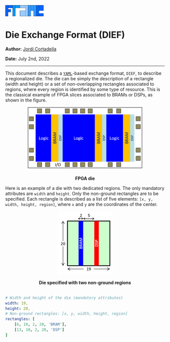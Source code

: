 <img src="pict/Frame.png" alt="drawing" style="height: 35px;"/>

# Die Exchange Format (DIEF)
**Author:** [Jordi Cortadella](https://www.cs.upc.edu/~jordicf)

**Date:** July 2nd, 2022

---

This document describes a [`YAML`](https://en.wikipedia.org/wiki/YAML)-based exchange format, `DIEF`,
to describe a regionalized die. The die can be simply the description of a rectangle (width and height)
or a set of non-overlapping rectangles associated to regions, where every region is identified by some type
of resource. This is the classical example of FPGA slices associated to BRAMs or DSPs, as shown in the
figure.

<figure>
<p style="text-align:center">
<img src="pict/FPGA_structure.png" alt="FPGA die" style="height: 200px;"/>
</p>
<figcaption style="text-align:center"><b>FPGA die</b></figcaption>
</figure>

Here is an example of a die with two dedicated regions. The only mandatory attributes are `width` and `height`.
Only the non-ground rectangles are to be specified. Each rectangle is described as a list of five elements:
`[x, y, width, height, region]`, where `x` and `y` are the coordinates of the center.

<figure>
<p style="text-align:center">
<img src="pict/Die.png" alt="Die specification" style="height: 200px;"/>
</p>
<figcaption style="text-align:center"><b>Die specified with two non-ground regions</b></figcaption>
</figure>

~~~yaml

# Width and height of the die (mandatory attributes)
width: 19,
height: 20,
# Non-ground rectangles: [x, y, width, height, region]
rectangles: [
    [6, 10, 2, 20, 'BRAM'],
    [13, 10, 2, 20, 'DSP']
]
~~~
